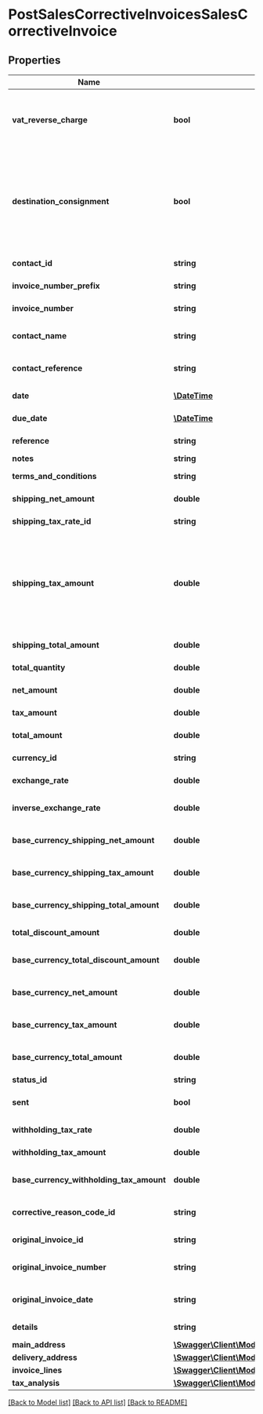 # PostSalesCorrectiveInvoicesSalesCorrectiveInvoice

## Properties
Name | Type | Description | Notes
------------ | ------------- | ------------- | -------------
**vat_reverse_charge** | **bool** | Indicates whether Domestic Reverser Charge is applied to the artefact. Only used for a UK business. | [optional] 
**destination_consignment** | **bool** | Indicates whether consignment checkbox for destination VAT is checked on the artefact. Only used for an UK business, where destination VAT was enabled in the settings. | [optional] 
**contact_id** | **string** | The ID of the Contact. | [optional] 
**invoice_number_prefix** | **string** | The invoice number prefix | [optional] 
**invoice_number** | **string** | The generated invoice number | [optional] 
**contact_name** | **string** | The name of the contact when the invoice was created | [optional] 
**contact_reference** | **string** | The reference of the contact when the invoice was created | [optional] 
**date** | [**\DateTime**](\DateTime.md) | The date of the invoice | [optional] 
**due_date** | [**\DateTime**](\DateTime.md) | The due date of the invoice | [optional] 
**reference** | **string** | The reference for the invoice | [optional] 
**notes** | **string** | Invoice notes | [optional] 
**terms_and_conditions** | **string** | Invoice terms and conditions | [optional] 
**shipping_net_amount** | **double** | The net shipping amount | [optional] 
**shipping_tax_rate_id** | **string** | The ID of the Shipping Tax Rate. | [optional] 
**shipping_tax_amount** | **double** | The tax shipping amount. NOTE: This is not required for POST/PUT requests as the shipping tax is calculated based on the shipping_net_amount and the shipping_tax_rate. | [optional] 
**shipping_total_amount** | **double** | The total shipping amount | [optional] 
**total_quantity** | **double** | The total quantity of the invoice | [optional] 
**net_amount** | **double** | The net amount of the invoice | [optional] 
**tax_amount** | **double** | The tax amount of the invoice | [optional] 
**total_amount** | **double** | The total amount of the invoice | [optional] 
**currency_id** | **string** | The ID of the Currency. | [optional] 
**exchange_rate** | **double** | The exchange rate for the invoice | [optional] 
**inverse_exchange_rate** | **double** | The inverse exchange rate for the invoice | [optional] 
**base_currency_shipping_net_amount** | **double** | The net shipping amount in base currency | [optional] 
**base_currency_shipping_tax_amount** | **double** | The tax shipping amount in base currency | [optional] 
**base_currency_shipping_total_amount** | **double** | The total shipping amount in base currency | [optional] 
**total_discount_amount** | **double** | The discount amount on the invoice | [optional] 
**base_currency_total_discount_amount** | **double** | The discount amount on the invoice in base currency | [optional] 
**base_currency_net_amount** | **double** | The net amount of the invoice in base currency | [optional] 
**base_currency_tax_amount** | **double** | The tax amount of the invoice in base currency | [optional] 
**base_currency_total_amount** | **double** | The total amount of the invoice in base currency | [optional] 
**status_id** | **string** | The ID of the Status. | [optional] 
**sent** | **bool** | Indicates whether the invoice has been sent | [optional] 
**withholding_tax_rate** | **double** | IRPF Witheld Tax Rate (Spain only) | [optional] 
**withholding_tax_amount** | **double** | IRPF Witheld Tax Amount (Spain only) | [optional] 
**base_currency_withholding_tax_amount** | **double** | IRPF Witheld Tax Amount (Spain only) in the base currency | [optional] 
**corrective_reason_code_id** | **string** | The ID of the Corrective Reason Code. | [optional] 
**original_invoice_id** | **string** | The ID of the Original Invoice. (Spain only) | [optional] 
**original_invoice_number** | **string** | The number relating to the original invoice | [optional] 
**original_invoice_date** | **string** | The Invoice date relating to the original invoice | [optional] 
**details** | **string** | The corrective invoice details | [optional] 
**main_address** | [**\Swagger\Client\Model\PostSalesCorrectiveInvoicesSalesCorrectiveInvoiceMainAddress**](PostSalesCorrectiveInvoicesSalesCorrectiveInvoiceMainAddress.md) |  | [optional] 
**delivery_address** | [**\Swagger\Client\Model\PostSalesCorrectiveInvoicesSalesCorrectiveInvoiceMainAddress**](PostSalesCorrectiveInvoicesSalesCorrectiveInvoiceMainAddress.md) |  | [optional] 
**invoice_lines** | [**\Swagger\Client\Model\PostSalesCorrectiveInvoicesSalesCorrectiveInvoiceInvoiceLines[]**](PostSalesCorrectiveInvoicesSalesCorrectiveInvoiceInvoiceLines.md) |  | [optional] 
**tax_analysis** | [**\Swagger\Client\Model\PostPurchaseCorrectiveInvoicesPurchaseCorrectiveInvoiceTaxAnalysis[]**](PostPurchaseCorrectiveInvoicesPurchaseCorrectiveInvoiceTaxAnalysis.md) |  | [optional] 

[[Back to Model list]](../README.md#documentation-for-models) [[Back to API list]](../README.md#documentation-for-api-endpoints) [[Back to README]](../README.md)


